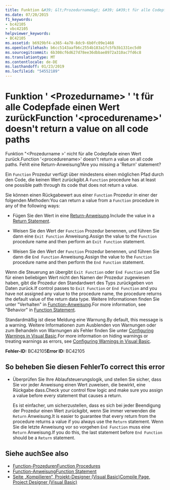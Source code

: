 ```yaml
---
title: Funktion &#39; &lt;Prozedurname&gt; &#39; &#39;t für alle Codepfade einen Wert zurück
ms.date: 07/20/2015
f1_keywords:
- bc42105
- vbc42105
helpviewer_keywords:
- BC42105
ms.assetid: b6929bf4-a365-4a70-8dc9-6b0fc09e1468
ms.openlocfilehash: b6cc5143aafb6c2554b183a1fc5fb3b1331ec5d0
ms.sourcegitcommit: 6b308cf6d627d78ee36dbbae8972a310ac7fd6c8
ms.translationtype: MT
ms.contentlocale: de-DE
ms.lasthandoff: 01/23/2019
ms.locfileid: "54552189"
---
```

# <a name="function-39ltprocedurenamegt39-doesn39t-return-a-value-on-all-code-paths"></a><span data-ttu-id="4a8e4-102">Funktion &#39; &lt;Prozedurname&gt; &#39; &#39;t für alle Codepfade einen Wert zurück</span><span class="sxs-lookup"><span data-stu-id="4a8e4-102">Function &#39;&lt;procedurename&gt;&#39; doesn&#39;t return a value on all code paths</span></span>
<span data-ttu-id="4a8e4-103">Funktion "\<Prozedurname >' nicht für alle Codepfade einen Wert zurück.</span><span class="sxs-lookup"><span data-stu-id="4a8e4-103">Function '\<procedurename>' doesn't return a value on all code paths.</span></span> <span data-ttu-id="4a8e4-104">Fehlt eine Return-Anweisung?</span><span class="sxs-lookup"><span data-stu-id="4a8e4-104">Are you missing a 'Return' statement?</span></span>  
  
 <span data-ttu-id="4a8e4-105">Ein `Function` Prozedur verfügt über mindestens einen möglichen Pfad durch den Code, die keinen Wert zurückgibt.</span><span class="sxs-lookup"><span data-stu-id="4a8e4-105">A `Function` procedure has at least one possible path through its code that does not return a value.</span></span>  
  
 <span data-ttu-id="4a8e4-106">Sie können einen Rückgabewert aus einer `Function` Prozedur in einer der folgenden Methoden:</span><span class="sxs-lookup"><span data-stu-id="4a8e4-106">You can return a value from a `Function` procedure in any of the following ways:</span></span>  
  
-   <span data-ttu-id="4a8e4-107">Fügen Sie den Wert in eine [Return-Anweisung](../../../visual-basic/language-reference/statements/return-statement.md).</span><span class="sxs-lookup"><span data-stu-id="4a8e4-107">Include the value in a [Return Statement](../../../visual-basic/language-reference/statements/return-statement.md).</span></span>  
  
-   <span data-ttu-id="4a8e4-108">Weisen Sie den Wert der `Function` Prozedur benennen, und führen Sie dann eine `Exit Function` Anweisung.</span><span class="sxs-lookup"><span data-stu-id="4a8e4-108">Assign the value to the `Function` procedure name and then perform an `Exit Function` statement.</span></span>  
  
-   <span data-ttu-id="4a8e4-109">Weisen Sie den Wert der `Function` Prozedur benennen, und führen Sie dann die `End Function` Anweisung.</span><span class="sxs-lookup"><span data-stu-id="4a8e4-109">Assign the value to the `Function` procedure name and then perform the `End Function` statement.</span></span>  
  
 <span data-ttu-id="4a8e4-110">Wenn die Steuerung an übergibt `Exit Function` oder `End Function` und Sie für einen beliebigen Wert nicht den Namen der Prozedur zugewiesen haben, gibt die Prozedur den Standardwert des Typs zurückgeben von Daten zurück.</span><span class="sxs-lookup"><span data-stu-id="4a8e4-110">If control passes to `Exit Function` or `End Function` and you have not assigned any value to the procedure name, the procedure returns the default value of the return data type.</span></span> <span data-ttu-id="4a8e4-111">Weitere Informationen finden Sie unter "Verhalten" in [Function-Anweisung](../../../visual-basic/language-reference/statements/function-statement.md).</span><span class="sxs-lookup"><span data-stu-id="4a8e4-111">For more information, see "Behavior" in [Function Statement](../../../visual-basic/language-reference/statements/function-statement.md).</span></span>  
  
 <span data-ttu-id="4a8e4-112">Standardmäßig ist diese Meldung eine Warnung.</span><span class="sxs-lookup"><span data-stu-id="4a8e4-112">By default, this message is a warning.</span></span> <span data-ttu-id="4a8e4-113">Weitere Informationen zum Ausblenden von Warnungen oder zum Behandeln von Warnungen als Fehler finden Sie unter [Configuring Warnings in Visual Basic](/visualstudio/ide/configuring-warnings-in-visual-basic).</span><span class="sxs-lookup"><span data-stu-id="4a8e4-113">For more information on hiding warnings or treating warnings as errors, see [Configuring Warnings in Visual Basic](/visualstudio/ide/configuring-warnings-in-visual-basic).</span></span>  
  
 <span data-ttu-id="4a8e4-114">**Fehler-ID:** BC42105</span><span class="sxs-lookup"><span data-stu-id="4a8e4-114">**Error ID:** BC42105</span></span>  
  
## <a name="to-correct-this-error"></a><span data-ttu-id="4a8e4-115">So beheben Sie diesen Fehler</span><span class="sxs-lookup"><span data-stu-id="4a8e4-115">To correct this error</span></span>  
  
-   <span data-ttu-id="4a8e4-116">Überprüfen Sie Ihre Ablaufsteuerungslogik, und stellen Sie sicher, dass Sie vor jeder Anweisung einen Wert zuweisen, die bewirkt, eine Rückgabe dass.</span><span class="sxs-lookup"><span data-stu-id="4a8e4-116">Check your control flow logic and make sure you assign a value before every statement that causes a return.</span></span>  
  
     <span data-ttu-id="4a8e4-117">Es ist einfacher, um sicherzustellen, dass es sich bei jeder Beendigung der Prozedur einen Wert zurückgibt, wenn Sie immer verwenden die `Return` Anweisung.</span><span class="sxs-lookup"><span data-stu-id="4a8e4-117">It is easier to guarantee that every return from the procedure returns a value if you always use the `Return` statement.</span></span> <span data-ttu-id="4a8e4-118">Wenn Sie die letzte Anweisung vor so vorgehen `End Function` muss eine `Return` Anweisung.</span><span class="sxs-lookup"><span data-stu-id="4a8e4-118">If you do this, the last statement before `End Function` should be a `Return` statement.</span></span>  
  
## <a name="see-also"></a><span data-ttu-id="4a8e4-119">Siehe auch</span><span class="sxs-lookup"><span data-stu-id="4a8e4-119">See also</span></span>
- [<span data-ttu-id="4a8e4-120">Function-Prozeduren</span><span class="sxs-lookup"><span data-stu-id="4a8e4-120">Function Procedures</span></span>](../../../visual-basic/programming-guide/language-features/procedures/function-procedures.md)
- [<span data-ttu-id="4a8e4-121">Function-Anweisung</span><span class="sxs-lookup"><span data-stu-id="4a8e4-121">Function Statement</span></span>](../../../visual-basic/language-reference/statements/function-statement.md)
- [<span data-ttu-id="4a8e4-122">Seite „Kompilieren“, Projekt-Designer (Visual Basic)</span><span class="sxs-lookup"><span data-stu-id="4a8e4-122">Compile Page, Project Designer (Visual Basic)</span></span>](/visualstudio/ide/reference/compile-page-project-designer-visual-basic)
